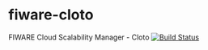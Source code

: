 fiware-cloto
============

FIWARE Cloud Scalability Manager - Cloto  [![Build Status](https://travis-ci.org/jesuspg/fiware-cloto.svg)](https://travis-ci.org/jesuspg/fiware-cloto)

